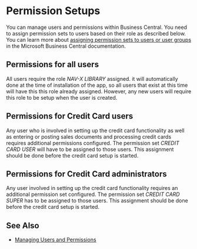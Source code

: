 # Permission Setups

You can manage users and permissions within Business Central. You need to assign permission sets to users based on their role as described below. You can learn more about [assigning permission sets to users or user groups](https://docs.microsoft.com/en-us/dynamics365/business-central/ui-how-users-permissions#to-assign-permission-sets-to-users-or-user-groups) in the Microsoft Business Central documentation.

## Permissions for all users

All users require the role *NAV-X LIBRARY* assigned. it will automatically done at the time of installation of the app, so all users that exist at this time will have this this role already assigned. However, any new users will require this role to be setup when the user is created.

## Permissions for Credit Card users

Any user who is involved in setting up the credit card functionality as well as entering or posting sales documents and processing credit cards requires additional permissions configured. The permission set *CREDIT CARD USER* will have to be assigned to those users. This assignment should be done before the credit card setup is started.

## Permissions for Credit Card administrators

Any user involved in setting up the credit card functionality requires an additional permission set configured. The permission set *CREDIT CARD SUPER* has to be assigned to those users. This assignment should be done before the credit card setup is started.

## See Also

- [Managing Users and Permissions](https://docs.microsoft.com/en-us/dynamics365/business-central/ui-how-users-permissions)
